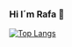 ### Hi I´m Rafa 👋

[![Top Langs](https://github-readme-stats.vercel.app/api/top-langs/?username=rafafil&layout=compact&theme=radical)](https://github.com/anuraghazra/github-readme-stats)


<!--
**RafaFil/RafaFil** is a ✨ _special_ ✨ repository because its `README.md` (this file) appears on your GitHub profile.

Here are some ideas to get you started:

- 🔭 I’m currently working on ...
- 🌱 I’m currently learning ...
- 👯 I’m looking to collaborate on ...
- 🤔 I’m looking for help with ...
- 💬 Ask me about ...
- 📫 How to reach me: ...
- 😄 Pronouns: ...
- ⚡ Fun fact: ...
-->
